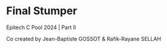 # Final Stumper

Epitech C Pool 2024 | Part II

Co created by Jean-Baptiste GOSSOT & Rafik-Rayane SELLAH